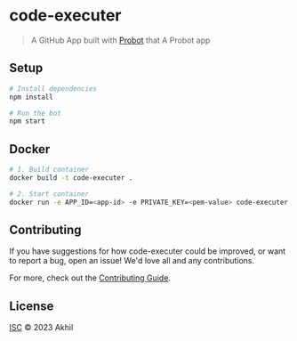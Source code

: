 # code-executer

> A GitHub App built with [Probot](https://github.com/probot/probot) that A Probot app

## Setup

```sh
# Install dependencies
npm install

# Run the bot
npm start
```

## Docker

```sh
# 1. Build container
docker build -t code-executer .

# 2. Start container
docker run -e APP_ID=<app-id> -e PRIVATE_KEY=<pem-value> code-executer
```

## Contributing

If you have suggestions for how code-executer could be improved, or want to report a bug, open an issue! We'd love all and any contributions.

For more, check out the [Contributing Guide](CONTRIBUTING.md).

## License

[ISC](LICENSE) © 2023 Akhil

